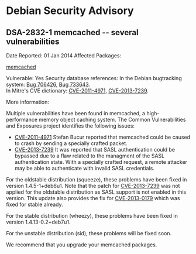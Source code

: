 
Debian Security Advisory
========================


DSA-2832-1 memcached -- several vulnerabilities
-----------------------------------------------



Date Reported:
01 Jan 2014
Affected Packages:

[memcached](https://packages.debian.org/src:memcached)

Vulnerable:
Yes
Security database references:
In the Debian bugtracking system: [Bug 706426](https://bugs.debian.org/cgi-bin/bugreport.cgi?bug=706426), [Bug 733643](https://bugs.debian.org/cgi-bin/bugreport.cgi?bug=733643).  
In Mitre's CVE dictionary: [CVE-2011-4971](https://security-tracker.debian.org/tracker/CVE-2011-4971), [CVE-2013-7239](https://security-tracker.debian.org/tracker/CVE-2013-7239).  

More information:

Multiple vulnerabilities have been found in memcached, a high-performance
memory object caching system. The Common Vulnerabilities and Exposures
project identifies the following issues:


* [CVE-2011-4971](https://security-tracker.debian.org/tracker/CVE-2011-4971)
Stefan Bucur reported that memcached could be caused to crash by
 sending a specially crafted packet.
* [CVE-2013-7239](https://security-tracker.debian.org/tracker/CVE-2013-7239)
It was reported that SASL authentication could be bypassed due to a
 flaw related to the managment of the SASL authentication state. With
 a specially crafted request, a remote attacker may be able to
 authenticate with invalid SASL credentials.


For the oldstable distribution (squeeze), these problems have been fixed
in version 1.4.5-1+deb6u1. Note that the patch for [CVE-2013-7239](https://security-tracker.debian.org/tracker/CVE-2013-7239) was not
applied for the oldstable distribution as SASL support is not enabled in
this version. This update also provides the fix for [CVE-2013-0179](https://security-tracker.debian.org/tracker/CVE-2013-0179) which
was fixed for stable already.


For the stable distribution (wheezy), these problems have been fixed in
version 1.4.13-0.2+deb7u1.


For the unstable distribution (sid), these problems will be fixed soon.


We recommend that you upgrade your memcached packages.





